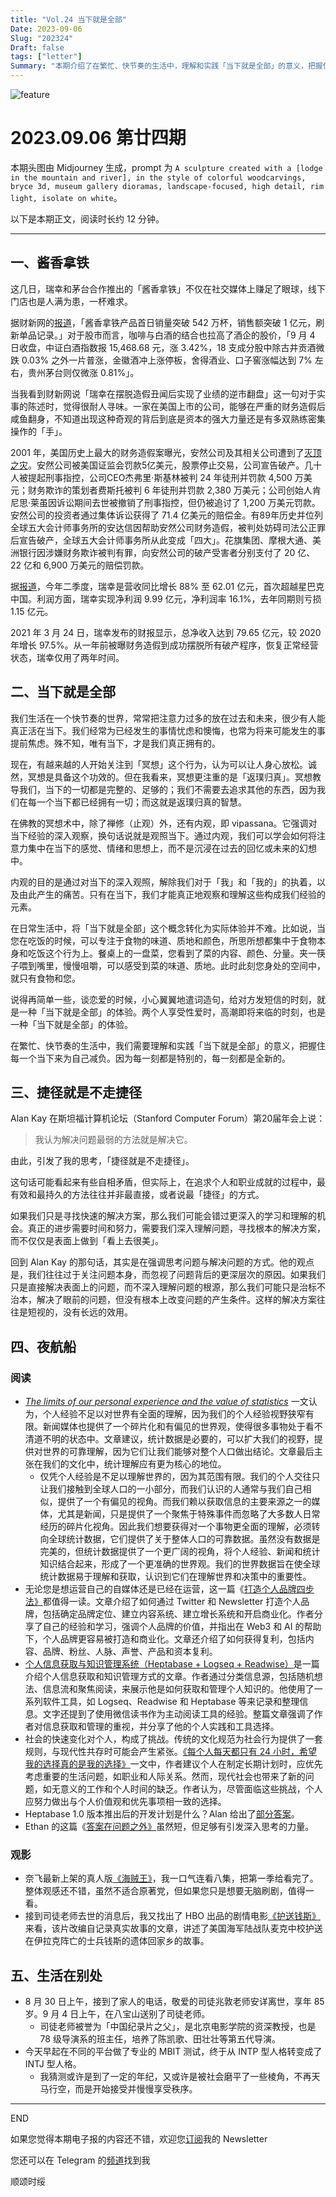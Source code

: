 ```yaml
---
title: "Vol.24 当下就是全部"
Date: 2023-09-06
Slug: "202324"
Draft: false
tags: ["letter"]
Summary: "本期介绍了在繁忙、快节奏的生活中，理解和实践「当下就是全部」的意义，把握住每一个当下来为自己减负的重要性。同时，分享了关于解决问题的思考方式，强调真正的进步需要时间和努力，需要深入理解问题，寻找根本的解决方案，而不仅仅是表面上做到「看上去很美」。此外，本文还介绍了一些有趣的阅读和观影资源，以及一些生活中的感悟和经验。"
---
```


![feature](https://cos.justgoidea.com/justgoidea/uPic/2023/09/05/F5GedRXWcAAhMi7.jpg)

# 2023.09.06 第廿四期

本期头图由 Midjourney 生成，prompt 为 `A sculpture created with a [lodge in the mountain and river], in the style of colorful woodcarvings, bryce 3d, museum gallery dioramas, landscape-focused, high detail, rim light, isolate on white`。

以下是本期正文，阅读时长约 12 分钟。

---

## 一、酱香拿铁

这几日，瑞幸和茅台合作推出的「酱香拿铁」不仅在社交媒体上赚足了眼球，线下门店也是人满为患，一杯难求。

据财新网的[报道](https://www.caixin.com/2023-09-04/102100286.html)，「酱香拿铁产品首日销量突破 542 万杯，销售额突破 1 亿元，刷新单品记录。」对于股市而言，咖啡与白酒的结合也拉高了酒企的股价，「9 月 4 日收盘，中证白酒指数报 15,468.68 元，涨 3.42%，18 支成分股中除古井贡酒微跌 0.03% 之外一片普涨，金徽酒冲上涨停板，舍得酒业、口子窖涨幅达到 7% 左右，贵州茅台则仅微涨 0.81%」。

当我看到财新网说「瑞幸在摆脱造假丑闻后实现了业绩的逆市翻盘」这一句对于实事的陈述时，觉得很耐人寻味。一家在美国上市的公司，能够在严重的财务造假后咸鱼翻身，不知道出现这种奇观的背后到底是资本的强大力量还是有多双熟练密集操作的「手」。

2001 年，美国历史上最大的财务造假案曝光，安然公司及其相关公司遭到了[灭顶之灾](https://baike.baidu.com/item/%E5%AE%89%E7%84%B6%E4%BA%8B%E4%BB%B6/2875381)。安然公司被美国证监会罚款5亿美元，股票停止交易，公司宣告破产。几十人被提起刑事指控，公司CEO杰弗里·斯基林被判 24 年徒刑并罚款 4,500 万美元；财务欺诈的策划者费斯托被判 6 年徒刑并罚款 2,380 万美元；公司创始人肯尼思·莱虽因诉讼期间去世被撤销了刑事指控，但仍被追讨了 1,200 万美元罚款。安然公司的投资者通过集体诉讼获得了 71.4 亿美元的赔偿金。有89年历史并位列全球五大会计师事务所的安达信因帮助安然公司财务造假，被判处妨碍司法公正罪后宣告破产，全球五大会计师事务所从此变成「四大」。花旗集团、摩根大通、美洲银行因涉嫌财务欺诈被判有罪，向安然公司的破产受害者分别支付了 20 亿、22 亿和 6,900 万美元的赔偿罚款。

据[报道](https://www.caixin.com/2023-08-02/102089189.html?originReferrer=caixinsearch_pc)，今年二季度，瑞幸是营收同比增长 88% 至 62.01 亿元，首次超越星巴克中国。利润方面，瑞幸实现净利润 9.99 亿元，净利润率 16.1%，去年同期则亏损 1.15 亿元。

2021 年 3 月 24 日，瑞幸发布的财报显示，总净收入达到 79.65 亿元，较 2020 年增长 97.5%。从一年前被曝财务造假到成功摆脱所有破产程序，恢复正常经营状态，瑞幸仅用了两年时间。

## 二、当下就是全部

我们生活在一个快节奏的世界，常常把注意力过多的放在过去和未来，很少有人能真正活在当下。我们经常为已经发生的事情忧虑和懊悔，也常为将来可能发生的事提前焦虑。殊不知，唯有当下，才是我们真正拥有的。

现在，有越来越的人开始关注到「冥想」这个行为，认为可以让人身心放松。诚然，冥想是具备这个功效的。但在我看来，冥想更注重的是「返璞归真」。冥想教导我们，当下的一切都是完整的、足够的；我们不需要去追求其他的东西，因为我们在每一个当下都已经拥有一切；而这就是返璞归真的智慧。

在佛教的冥想术中，除了禅修（止观）外，还有内观，即 vipassana。它强调对当下经验的深入观察，换句话说就是观照当下。通过内观，我们可以学会如何将注意力集中在当下的感觉、情绪和思想上，而不是沉浸在过去的回忆或未来的幻想中。

内观的目的是通过对当下的深入观照，解除我们对于「我」和「我的」的执着，以及由此产生的痛苦。只有在当下，我们才能真正地观察和理解这些构成我们经验的元素。

在日常生活中，将「当下就是全部」这个概念转化为实际体验并不难。比如说，当您在吃饭的时候，可以专注于食物的味道、质地和颜色，所思所想都集中于食物本身和吃饭这个行为上。餐桌上的一盘菜，您看到了菜的内容、颜色、分量。夹一筷子喂到嘴里，慢慢咀嚼，可以感受到菜的味道、质地。此时此刻您身处的空间中，就只有食物和您。

说得再简单一些，谈恋爱的时候，小心翼翼地遣词造句，给对方发短信的时刻，就是一种「当下就是全部」的体验。两个人享受性爱时，高潮即将来临的时刻，也是一种「当下就是全部」的体验。

在繁忙、快节奏的生活中，我们需要理解和实践「当下就是全部」的意义，把握住每一个当下来为自己减负。因为每一刻都是特别的，每一刻都是全新的。

## 三、捷径就是不走捷径

Alan Kay 在斯坦福计算机论坛（Stanford Computer Forum）第20届年会上说：

> 我认为解决问题最弱的方法就是解决它。

由此，引发了我的思考，「捷径就是不走捷径」。

这句话可能看起来有些自相矛盾，但实际上，在追求个人和职业成就的过程中，最有效和最持久的方法往往并非最直接，或者说最「捷径」的方式。

如果我们只是寻找快速的解决方案，那么我们可能会错过更深入的学习和理解的机会。真正的进步需要时间和努力，需要我们深入理解问题，寻找根本的解决方案，而不仅仅是表面上做到「看上去很美」。

回到 Alan Kay 的那句话，其实是在强调思考问题与解决问题的方式。他的观点是，我们往往过于关注问题本身，而忽视了问题背后的更深层次的原因。如果我们只是直接解决表面上的问题，而不深入理解问题的根源，那么我们可能只是治标不治本，解决了眼前的问题，但没有根本上改变问题的产生条件。这样的解决方案往往是短视的，没有长远的效用。

## 四、夜航船

### 阅读

- *[The limits of our personal experience and the value of statistics](https://ourworldindata.org/limits-personal-experience)* 一文认为，个人经验不足以对世界有全面的理解，因为我们的个人经验视野狭窄有限。新闻媒体也提供了一个碎片化和有偏见的世界观，使得很多事物处于看不清道不明的状态中。文章建议，统计数据是必要的，可以扩大我们的视野，提供对世界的可靠理解，因为它们让我们能够对整个人口做出结论。文章最后主张在我们的文化中，统计理解应有更为核心的地位。
  - 仅凭个人经验是不足以理解世界的，因为其范围有限。我们的个人交往只让我们接触到全球人口的一小部分，而我们认识的人通常与我们自己相似，提供了一个有偏见的视角。而我们赖以获取信息的主要来源之一的媒体，尤其是新闻，只是提供了一个聚焦于特殊事件而忽略了大多数人日常经历的碎片化视角。因此我们想要获得对一个事物更全面的理解，必须转向全球统计数据，它们提供了关于整体人口的可靠数据。虽然没有数据是完美的，但统计数据提供了一个更广阔的视角，将个人经验、新闻和统计知识结合起来，形成了一个更准确的世界观。我们的世界数据旨在使全球统计数据易于理解和获取，认识到它们在理解世界和决策中的重要性。
- 无论您是想运营自己的自媒体还是已经在运营，这一篇《[打造个人品牌四步法》](https://www.web3brand.io/p/4-steps-playbook-to-build-individual-brand)都值得一读。文章介绍了如何通过 Twitter 和 Newsletter 打造个人品牌，包括确定品牌定位、建立内容系统、建立增长系统和开启商业化。作者分享了自己的经验和学习，强调个人品牌的价值，并指出在 Web3 和 AI 的帮助下，个人品牌更容易被打造和商业化。文章还介绍了如何获得复利，包括内容、品牌、粉丝、人脉、声誉、产品和资本复利。
- [个人信息获取与知识管理系统（Heptabase + Logseq + Readwise）](https://www.pseudoyu.com/zh/2023/09/05/my_personal_pkm_input_output_system/)是一篇介绍个人信息获取和知识管理方式的文章。作者通过分类信息源，包括随机想法、信息流和聚焦阅读，来展示他是如何获取和管理个人知识的。他使用了一系列软件工具，如 Logseq、Readwise 和 Heptabase 等来记录和整理信息。文字还提到了使用微信读书作为主动阅读工具的经验。整篇文章强调了作者对信息获取和管理的重视，并分享了他的个人实践和工具选择。
- 社会的快速变化对个人，构成了挑战。传统的文化规范为社会行为提供了一套规则，与现代性共存时可能会产生紧张。[《每个人每天都只有 24 小时，希望我的选择真的是我的选择》](https://justinyan.me/post/5790)一文中，作者建议个人在制定长期计划时，应优先考虑重要的生活问题，如职业和人际关系。然而，现代社会也带来了新的问题，如无意义的工作和个人时间的缺乏。作者认为，尽管面临这些挑战，个人应努力做出与个人价值观和优先事项相一致的选择。
- Heptabase 1.0 版本推出后的开发计划是什么？Alan 给出了[部分答案](https://medium.com/heptabase/heptabase-1-0-b9939aec6e62?source=rss-7f54ec92397a------2)。
- Ethan 的这篇《[答案在问题之外》](https://xlog.app/api/redirection?characterId=57569&noteId=99)虽然短，但足够有引发深入思考的力量。

### 观影

- 奈飞最新上架的真人版[《海贼王》](https://www.bilibili.com/video/BV1uu4y1Q7sF/?vd_source=d864d6f9a3b2e72486e5b8e9c0c3f7e7)，我一口气连看八集，把第一季给看完了。整体观感还不错，虽然不适合原著党，但如果您只是想要无脑刷剧，值得一看。
- 接到司徒老师去世的消息后，我又找出了 HBO 出品的剧情电影[《护送钱斯》](https://baike.baidu.com/item/%E6%8A%A4%E9%80%81%E9%92%B1%E6%96%AF/4986161)来看，该片改编自记录真实故事的文章，讲述了美国海军陆战队麦克中校护送在伊拉克阵亡的士兵钱斯的遗体回家乡的故事。

## 五、生活在别处

- 8 月 30 日上午，接到了家人的电话，敬爱的司徒兆敦老师安详离世，享年 85 岁。9 月 4 日上午，在八宝山送别了司徒老师。
  - 司徒老师被誉为「中国纪录片之父」，是北京电影学院的资深教授，也是 78 级导演系的班主任，培养了陈凯歌、田壮壮等第五代导演。
- 今天早起在不同的平台做了专业的 MBIT 测试，终于从 INTP 型人格转变成了 INTJ 型人格。
  - 我猜测或许是到了一定的年纪，又或许是被社会磨平了一些棱角，不再天马行空，而是开始接受并慢慢享受秩序。

---

END

如果您觉得本期电子报的内容还不错，欢迎您[订阅](https://letters.justgoidea.com/)我的 Newsletter

您还可以在 Telegram 的[频道](https://t.me/justgoidea)找到我

顺颂时绥
